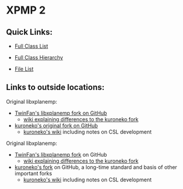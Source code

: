 XPMP 2
========================

Quick Links:
--

- <a href=annotated.html>Full Class List</a>

- <a href=hierarchy.html>Full Class Hierarchy</a>

- <a href=files.html>File List</a>

Links to outside locations:
--

Original libxplanemp:
- <a href="https://github.com/TwinFan/libxplanemp">TwinFan's libxplanemp fork on GitHub</a>
    - <a href="https://github.com/TwinFan/libxplanemp/wiki">wiki explaining differences to the kuroneko fork</a>
- <a href="https://github.com/kuroneko/libxplanemp">kuroneko's original fork on GitHub</a>
    - <a href="https://github.com/kuroneko/libxplanemp/wiki">kuroneko's wiki</a> including notes on CSL development

Original libxplanemp:
- [TwinFan's libxplanemp fork](https://github.com/TwinFan/libxplanemp) on GitHub
    - [wiki explaining differences to the kuroneko fork](https://github.com/TwinFan/libxplanemp/wiki)
- [kuroneko's fork](https://github.com/kuroneko/libxplanemp) on GitHub, a long-time standard and basis of other important forks
    - [kuroneko's wiki](https://github.com/kuroneko/libxplanemp/wiki) including notes on CSL development
